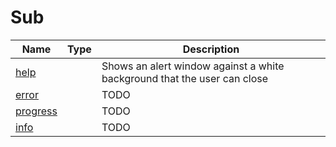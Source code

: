 # Sub

<table><thead><tr><th>Name</th><th data-type="select">Type</th><th>Description</th></tr></thead><tbody><tr><td><a href="help">help</a></td><td></td><td>Shows an alert window against a white background that the user can close</td></tr><tr><td><a href="error">error</a></td><td></td><td>TODO</td></tr><tr><td><a href="broken-reference">progress</a></td><td></td><td>TODO</td></tr><tr><td><a href="broken-reference">info</a></td><td></td><td>TODO</td></tr></tbody></table>
